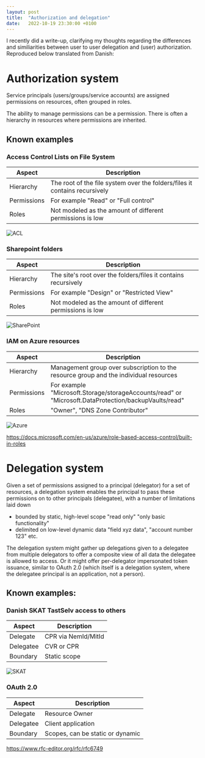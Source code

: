 ```yaml
---
layout: post
title:  "Authorization and delegation"
date:   2022-10-19 23:30:00 +0100
---
```

I recently did a write-up, clarifying my thoughts regarding the differences and similiarities between user to user delegation and (user) authorization. Reproduced below translated from Danish:

# Authorization system

Service principals (users/groups/service accounts) are assigned permissions on resources, often grouped in roles.

The ability to manage permissions can be a permission. There is often a hierarchy in resources where permissions are inherited.

## Known examples
### Access Control Lists on File System
| Aspect      | Description                                                                |
|-------------|----------------------------------------------------------------------------|
| Hierarchy   | The root of the file system over the folders/files it contains recursively |
| Permissions | For example "Read" or "Full control"                                       |
| Roles       | Not modeled as the amount of different permissions is low                  |

![ACL](/assets/images/2022-10-19-acl.png)

### Sharepoint folders
| Aspect      | Description                                                    |
|-------------|----------------------------------------------------------------|
| Hierarchy   | The site's root over the folders/files it contains recursively |
| Permissions | For example "Design" or "Restricted View"                      |
| Roles       | Not modeled as the amount of different permissions is low      |

![SharePoint](/assets/images/2022-10-19-sharepoint.png)

### IAM on Azure resources
| Aspect      | Description                                                                                          |
|-------------|------------------------------------------------------------------------------------------------------|
| Hierarchy   | Management group over subscription to the resource group and the individual resources                |
| Permissions | For example "Microsoft.Storage/storageAccounts/read" or "Microsoft.DataProtection/backupVaults/read" |
| Roles       | "Owner", "DNS Zone Contributor"                                                                      |

![Azure](/assets/images/2022-10-19-azure.png)

https://docs.microsoft.com/en-us/azure/role-based-access-control/built-in-roles

# Delegation system

Given a set of permissions assigned to a principal (delegator) for a set of resources, a delegation system enables the principal to pass these permissions on to other principals (delegatee), with a number of limitations laid down

- bounded by static, high-level scope "read only" "only basic functionality"
- delimited on low-level dynamic data "field xyz data", "account number 123" etc.

The delegation system might gather up delegations given to a delegatee from multiple delegators to offer a composite view of all data the delegatee is allowed to access. Or it might offer per-delegator impersonated token issuance, similar to OAuth 2.0 (which itself is a delegation system, where the delegatee principal is an application, not a person).

## Known examples:

### Danish SKAT TastSelv access to others

| Aspect    | Description         |
|-----------|---------------------|
| Delegate  | CPR via NemId/MitId |
| Delegatee | CVR or CPR          |
| Boundary  | Static scope        |

![SKAT](/assets/images/2022-10-19-skat.png)

### OAuth 2.0

| Aspect    | Description                      |
|-----------|----------------------------------|
| Delegate  | Resource Owner                   |
| Delegatee | Client application               |
| Boundary  | Scopes, can be static or dynamic |

https://www.rfc-editor.org/rfc/rfc6749